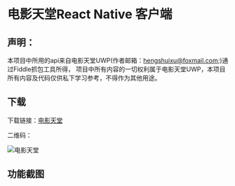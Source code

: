 # 电影天堂React Native 客户端

## 声明：

本项目中所用的api来自电影天堂UWP(作者邮箱：<hengshuixu@foxmail.com>;)通过Fiddle抓包工具所得， 项目中所有内容的一切权利属于电影天堂UWP，本项目所有内容及代码仅供私下学习参考，不得作为其他用途。

## 下载

下载链接：[电影天堂](https://github.com/XboxYan/DYTT/blob/master/apk/android/app-release.apk?raw=true)

二维码：

![电影天堂](https://raw.githubusercontent.com/XboxYan/DYTT/master/apk/code.png)

## 功能截图



